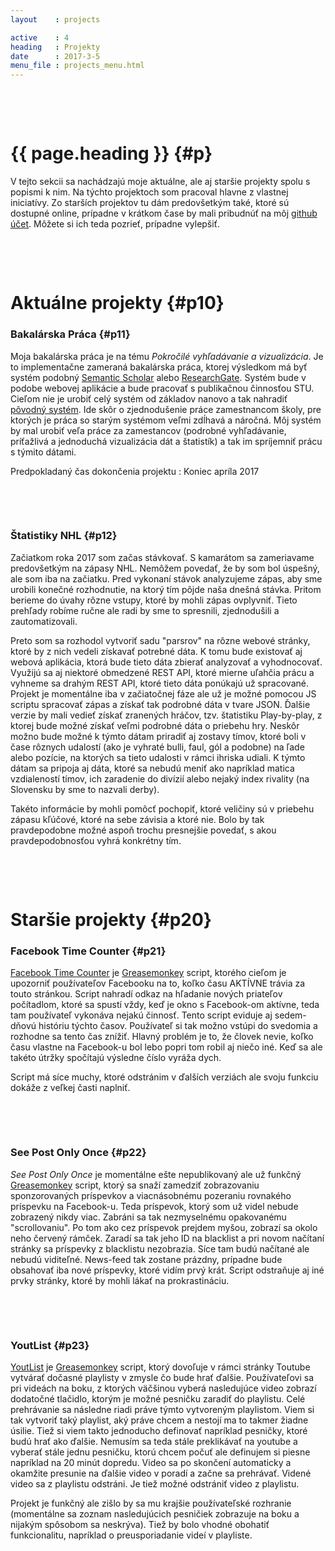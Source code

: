 ```yaml
---
layout    : projects

active    : 4
heading   : Projekty
date      : 2017-3-5
menu_file : projects_menu.html
---
```


&nbsp;

&nbsp;


# {{ page.heading }} {#p}

V tejto sekcii sa nachádzajú moje aktuálne, ale aj staršie projekty spolu s popismi k nim. Na týchto projektoch som pracoval hlavne z vlastnej iniciatívy.
Zo starších projektov tu dám predovšetkým také, ktoré sú dostupné online, prípadne v krátkom čase by mali pribudnúť na môj [github účet](https://github.com/OdkoPP "Github OdkoPP").
Môžete si ich teda pozrieť, prípadne vylepšiť.

&nbsp;

&nbsp;

# Aktuálne projekty {#p10}

### Bakalárska Práca {#p11}
Moja bakalárska práca je na tému *Pokročilé vyhľadávanie a vizualizácia*. 
Je to implementačne zameraná bakalárska práca, ktorej výsledkom má byť systém podobný [Semantic Scholar](https://www.semanticscholar.org/ "Semantic Scholar") alebo [ResearchGate](https://www.researchgate.net/home "ResearchGate").
Systém bude v podobe webovej aplikácie a bude pracovať s publikačnou činnosťou STU. 
Cieľom nie je urobiť celý systém od základov nanovo a tak nahradiť [pôvodný systém](publview.stuba.sk "PMS STU").
Ide skôr o zjednodušenie práce zamestnancom školy, pre ktorých je práca so starým systémom veľmi zdĺhavá a náročná.
Môj systém by mal urobiť veľa práce za zamestancov (podrobné vyhľadávanie, príťažlivá a jednoduchá vizualizácia dát a štatistík) a tak im spríjemniť prácu s týmito dátami.

Predpokladaný čas dokončenia projektu : Koniec apríla 2017

&nbsp;

&nbsp;

### Štatistiky NHL {#p12}
Začiatkom roka 2017 som začas stávkovať.
S kamarátom sa zameriavame predovšetkým na zápasy NHL.
Nemôžem povedať, že by som bol úspešný, ale som iba na začiatku.
Pred vykonaní stávok analyzujeme zápas, aby sme urobili konečné rozhodnutie, na ktorý tím pôjde naša dnešná stávka.
Pritom berieme do úvahy rôzne vstupy, ktoré by mohli zápas ovplyvniť.
Tieto prehľady robíme ručne ale radi by sme to spresnili, zjednodušili a zautomatizovali.

Preto som sa rozhodol vytvoriť sadu "parsrov" na rôzne webové stránky, ktoré by z nich vedeli získavať potrebné dáta.
K tomu bude existovať aj webová aplikácia, ktorá bude tieto dáta zbierať analyzovať a vyhodnocovať.
Využijú sa aj niektoré obmedzené REST API, ktoré mierne uľahčia prácu a vyhneme sa drahým REST API, ktoré tieto dáta ponúkajú už spracované.
Projekt je momentálne iba v začiatočnej fáze ale už je možné pomocou JS scriptu spracovať zápas a získať tak podrobné dáta v tvare JSON.
Ďalšie verzie by mali vedieť získať zranených hráčov, tzv. štatistiku Play-by-play, z ktorej bude možné získať veľmi podrobné dáta o priebehu hry. 
Neskôr možno bude možné k týmto dátam priradiť aj zostavy tímov, ktoré boli v čase rôznych udalostí (ako je vyhraté bulli, faul, gól a podobne) na ľade alebo pozície, na ktorých sa tieto udalosti v rámci ihriska udiali.
K týmto dátam sa pripoja aj dáta, ktoré sa nebudú meniť ako napríklad matica vzdialeností tímov, ich zaradenie do divízií alebo nejaký index rivality (na Slovensku by sme to nazvali derby).

Takéto informácie by mohli pomôcť pochopiť, ktoré veličiny sú v priebehu zápasu kľúčové, ktoré na sebe závisia a ktoré nie.
Bolo by tak pravdepodobne možné aspoň trochu presnejšie povedať, s akou pravdepodobnosťou vyhrá konkrétny tím.

&nbsp;

&nbsp;

# Staršie projekty {#p20}

### Facebook Time Counter {#p21}
[Facebook Time Counter](https://github.com/OdkoPP/Facebook_Time_Counter_GM "Github projekt - Facebook Time Counter") je [Greasemonkey](https://addons.mozilla.org/sk/firefox/addon/greasemonkey/ "Greasemonkey plugin") script, ktorého cieľom je upozorniť používateľov Facebooku na to, koľko času AKTÍVNE trávia za touto stránkou.
Script nahradí odkaz na hľadanie nových priateľov počítadlom, ktoré sa spustí vždy, keď je okno s Facebook-om aktívne, teda tam používateľ vykonáva nejakú činnosť.
Tento script eviduje aj sedem-dňovú históriu týchto časov. Používateľ si tak možno vstúpi do svedomia a rozhodne sa tento čas znížiť. 
Hlavný problém je to, že človek nevie, koľko času vlastne na Facebook-u bol lebo popri tom robil aj niečo iné. 
Keď sa ale takéto útržky spočítajú výsledne číslo vyráža dych.

Script má síce muchy, ktoré odstránim v ďalších verziách ale svoju funkciu dokáže z veľkej časti naplniť.

&nbsp;

&nbsp;

### See Post Only Once {#p22}
*See Post Only Once* je momentálne ešte nepublikovaný ale už funkčný [Greasemonkey](https://addons.mozilla.org/sk/firefox/addon/greasemonkey/ "Greasemonkey plugin") script, ktorý sa snaží zamedziť zobrazovaniu sponzorovaných príspevkov a viacnásobnému pozeraniu rovnakého príspevku na Facebook-u.
Teda príspevok, ktorý som už videl nebude zobrazený nikdy viac. 
Zabráni sa tak nezmyselnému opakovanému "scrollovaniu".
Po tom ako cez príspevok prejdem myšou, zobrazí sa okolo neho červený rámček.
Zaradí sa tak jeho ID na blacklist a pri novom načítaní stránky sa príspevky z blacklistu nezobrazia.
Síce tam budú načítané ale nebudú viditeľné. 
News-feed tak zostane prázdny, prípadne bude obsahovať iba nové príspevky, ktoré vidím prvý krát.
Script odstraňuje aj iné prvky stránky, ktoré by mohli lákať na prokrastináciu.

&nbsp;

&nbsp;

### YoutList {#p23}
[YoutList](https://github.com/OdkoPP/YoutList "Github projekt - YoutList") je [Greasemonkey](https://addons.mozilla.org/sk/firefox/addon/greasemonkey/ "Greasemonkey plugin") script, ktorý dovoľuje v rámci stránky Toutube vytvárať dočasné playlisty v zmysle čo bude hrať ďalšie.
Používateľovi sa pri videách na boku, z ktorých väčšinou vyberá nasledujúce video zobrazí dodatočné tlačidlo, ktorým je možné pesničku zaradiť do playlistu.
Celé prehrávanie sa následne riadi práve týmto vytvoreným playlistom.
Viem si tak vytvoriť taký playlist, aký práve chcem a nestojí ma to takmer žiadne úsilie. 
Tiež si viem takto jednoducho definovať napríklad pesničky, ktoré budú hrať ako ďalšie.
Nemusím sa teda stále preklikávať na youtube a vyberať stále jednu pesničku, ktorú chcem počuť ale definujem si piesne napríklad na 20 minút dopredu.
Video sa po skončení automaticky a okamžite presunie na ďalšie video v poradí a začne sa prehrávať. 
Videné video sa z playlistu odstráni.
Je tiež možné odstrániť video z playlistu.

Projekt je funkčný ale zišlo by sa mu krajšie používateľské rozhranie (momentálne sa zoznam nasledujúcich pesničiek zobrazuje na boku a nijakým spôsobom sa neskrýva).
Tiež by bolo vhodné obohatiť funkcionalitu, napríklad o preusporiadanie videí v playliste.